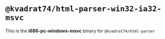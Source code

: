 # `@kvadrat74/html-parser-win32-ia32-msvc`

This is the **i686-pc-windows-msvc** binary for `@kvadrat74/html-parser`
